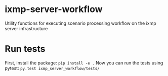 # ixmp-server-workflow
Utility functions for executing scenario processing workflow on the ixmp server infrastructure

# Run tests
First, install the package:
`pip install -e .`
Now you can run the tests using pytest:
`py.test ixmp_server_workflow/tests/`
